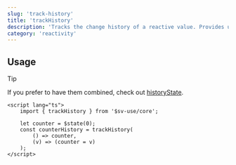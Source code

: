 ```yaml
---
slug: 'track-history'
title: 'trackHistory'
description: 'Tracks the change history of a reactive value. Provides undo and redo capabilities as well as access to the histories.'
category: 'reactivity'
---
```


## Usage

> [!TIP]
> If you prefer to have them combined, check out [historyState](/sv-use/docs/states/history-state).

```svelte
<script lang="ts">
	import { trackHistory } from '$sv-use/core';

	let counter = $state(0);
	const counterHistory = trackHistory(
		() => counter,
		(v) => (counter = v)
	);
</script>
```
